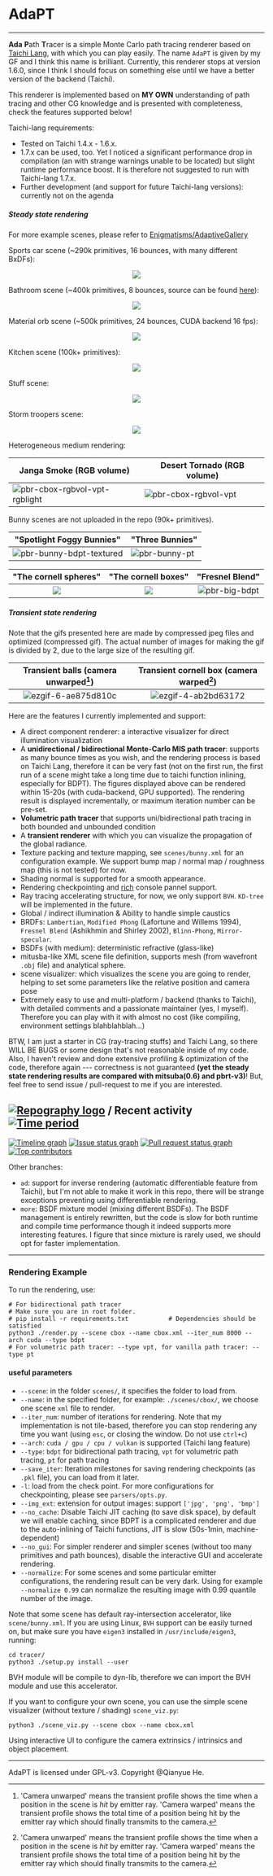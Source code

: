 # AdaPT

---

**Ada** **P**ath **T**racer is a simple Monte Carlo path tracing renderer based on [Taichi Lang](https://www.taichi-lang.org/), with which you can play easily. The name `AdaPT` is given by my GF and I think this name is brilliant. Currently, this renderer stops at version 1.6.0, since I think I should focus on something else until we have a better version of the backend (Taichi).

This renderer is implemented based on **MY OWN** understanding of path tracing and other CG knowledge and is presented with completeness, check the features supported below!

Taichi-lang requirements:
- Tested on Taichi 1.4.x - 1.6.x.
- 1.7.x can be used, too. Yet I noticed a significant performance drop in compilation (an with strange warnings unable to be located) but slight runtime performance boost. It is therefore not suggested to run with Taichi-lang 1.7.x.
- Further development (and support for future Taichi-lang versions): currently not on the agenda

##### Steady state rendering

For more example scenes, please refer to [Enigmatisms/AdaptiveGallery](https://github.com/Enigmatisms/AdaptiveGallery)

Sports car scene (~290k primitives, 16 bounces, with many different BxDFs):

<p align="center"><img src="https://github.com/Enigmatisms/AdaPT/assets/46109954/b480b716-f6f2-4163-86d9-3b87591297de"/></p>

Bathroom scene (~400k primitives, 8 bounces, source can be found [here]()):

<p align="center"><img src="https://github.com/Enigmatisms/AdaPT/assets/46109954/69272001-8acf-4196-9451-cfd4830e4067"/></p>

Material orb scene (~500k primitives, 24 bounces, CUDA backend 16 fps):

<p align="center"><img src="https://github.com/Enigmatisms/AdaPT/assets/46109954/79754d30-1ce6-4ab2-a382-42010ed7c5b5"/></p>

Kitchen scene (100k+ primitives):

<p align="center"><img src="https://github.com/Enigmatisms/AdaPT/assets/46109954/4c891d25-70ce-4239-9c48-ddf72c72ad4d"/></p>

Stuff scene:

<p align="center"><img src="https://github.com/Enigmatisms/AdaPT/assets/46109954/d91b93e4-3084-419d-a310-a5dbb11d77ea"/></p>

Storm troopers scene:

<p align="center"><img src="https://github.com/Enigmatisms/AdaPT/assets/46109954/038a7b15-3e88-40e2-82a9-0155ca10ade0"/></p>

Heterogeneous medium rendering:

| Janga Smoke (RGB volume) | Desert Tornado (RGB volume) |
| ------------------------- | --------------- |
|![pbr-cbox-rgbvol-vpt-rgblight](https://github.com/Enigmatisms/AdaPT/assets/46109954/6bb9f35a-7323-432a-b319-7b04b96e91d0)|![pbr-cbox-rgbvol-vpt](https://github.com/Enigmatisms/AdaPT/assets/46109954/11f5a64e-4fa4-4ae1-9971-ba2bc40d8fc5)|

Bunny scenes are not uploaded in the repo (90k+ primitives).

| "Spotlight Foggy Bunnies" | "Three Bunnies" |
| ------------------------- | --------------- |
|  ![pbr-bunny-bdpt-textured](https://github.com/Enigmatisms/AdaPT/assets/46109954/07f0b226-f94b-4862-8c8e-a9511b5eceeb)            |      ![pbr-bunny-pt](https://github.com/Enigmatisms/AdaPT/assets/46109954/6caee802-8933-4c96-8ca4-281065fe5cfe)           |

|         "The cornell spheres"          |         "The cornell boxes"         | "Fresnel Blend" |
| :------------------------------------: | :---------------------------------: | :------------------------------------: |
| ![](./assets/adapt-cornell-sphere.png) | ![](./assets/adapt-cornell-box.png) | ![pbr-big-bdpt](https://user-images.githubusercontent.com/126778364/225679926-f75aab9f-0f47-4f45-ab4a-3ea7eaf34055.png)|

##### Transient state rendering

Note that the gifs presented here are made by compressed jpeg files and optimized (compressed gif). The actual number of images for making the gif is divided by 2, due to the large size of the resulting gif.

|         Transient balls (camera unwarped[^foot])          |         Transient cornell box (camera warped[^foot])         |
| :------------------------------------: | :---------------------------------: |
|![ezgif-6-ae875d810c](https://github.com/Enigmatisms/AdaPT/assets/46109954/6f952018-a487-4b82-84c9-5f8c88f525f3)|![ezgif-4-ab2bd63172](https://user-images.githubusercontent.com/126778364/226910971-3764eb68-9e29-41bd-894d-4a27e9dc49d7.gif)|

[^foot]: 'Camera unwarped' means the transient profile shows the time when a position in the scene is *hit* by emitter ray. 'Camera warped' means the transient profile shows the total time of a position being hit by the emitter ray which should finally transmits to the camera.

Here are the features I currently implemented and support:

- A direct component renderer: a interactive visualizer for direct illumination visualization
- A **unidirectional / bidirectional Monte-Carlo MIS path tracer**: supports as many bounce times as you wish, and the rendering process is based on Taichi Lang, therefore it can be very fast (not on the first run, the first run of a scene might take a long time due to taichi function inlining, especially for BDPT). The figures displayed above can be rendered within 15-20s (with cuda-backend, GPU supported). The rendering result is displayed incrementally, or maximum iteration number can be pre-set.
- **Volumetric path tracer** that supports uni/bidirectional path tracing in both bounded and unbounded condition
- A **transient renderer** with which you can visualize the propagation of the global radiance.
- Texture packing and texture mapping, see `scenes/bunny.xml` for an configuration example. We support bump map / normal map / roughness map (this is not tested) for now.
- Shading normal is supported for a smooth appearance. 
- Rendering checkpointing and [rich](https://github.com/Textualize/rich) console pannel support. 
- Ray tracing accelerating structure, for now, we only support `BVH`. `KD-tree` will be implemented in the future.
- Global / indirect illumination & Ability to handle simple caustics
- BRDFs: `Lambertian`, `Modified Phong` (Lafortune and Willems 1994), `Fresnel Blend` (Ashikhmin and Shirley 2002), `Blinn-Phong`, `Mirror-specular`.
- BSDFs (with medium): deterministic refractive (glass-like)
- mitusba-like XML scene file definition, supports mesh (from wavefront `.obj` file) and analytical sphere.
- scene visualizer: which visualizes the scene you are going to render, helping to set some parameters like the relative position and camera pose
- Extremely easy to use and multi-platform / backend (thanks to Taichi), with detailed comments and a passionate maintainer (yes, I myself). Therefore you can play with it with almost no cost (like compiling, environment settings blahblahblah...)

BTW, I am just a starter in CG (ray-tracing stuffs) and Taichi Lang, so there WILL BE BUGS or some design that's not reasonable inside of my code. Also, I haven't review and done extensive profiling & optimization of the code, therefore again --- correctness is not guaranteed **(yet the steady state rendering results are compared with mitsuba(0.6) and pbrt-v3)**! But, feel free to send issue / pull-request to me if you are interested.

## [![Repography logo](https://images.repography.com/logo.svg)](https://repography.com) / Recent activity [![Time period](https://images.repography.com/41004045/Enigmatisms/AdaPT/recent-activity/fVqlnsVIVw6cNJn7ru5Ony241hiQ-LlfHO1r78JV23M/j2RaKrB53Y5oHM9SSkCt-BypoGCgGiv2DO6gNPeewxQ_badge.svg)](https://repography.com)

[![Timeline graph](https://images.repography.com/41004045/Enigmatisms/AdaPT/recent-activity/fVqlnsVIVw6cNJn7ru5Ony241hiQ-LlfHO1r78JV23M/j2RaKrB53Y5oHM9SSkCt-BypoGCgGiv2DO6gNPeewxQ_timeline.svg)](https://github.com/Enigmatisms/AdaPT/commits)
[![Issue status graph](https://images.repography.com/41004045/Enigmatisms/AdaPT/recent-activity/fVqlnsVIVw6cNJn7ru5Ony241hiQ-LlfHO1r78JV23M/j2RaKrB53Y5oHM9SSkCt-BypoGCgGiv2DO6gNPeewxQ_issues.svg)](https://github.com/Enigmatisms/AdaPT/issues)
[![Pull request status graph](https://images.repography.com/41004045/Enigmatisms/AdaPT/recent-activity/fVqlnsVIVw6cNJn7ru5Ony241hiQ-LlfHO1r78JV23M/j2RaKrB53Y5oHM9SSkCt-BypoGCgGiv2DO6gNPeewxQ_prs.svg)](https://github.com/Enigmatisms/AdaPT/pulls)
[![Top contributors](https://images.repography.com/41004045/Enigmatisms/AdaPT/recent-activity/fVqlnsVIVw6cNJn7ru5Ony241hiQ-LlfHO1r78JV23M/j2RaKrB53Y5oHM9SSkCt-BypoGCgGiv2DO6gNPeewxQ_users.svg)](https://github.com/Enigmatisms/AdaPT/graphs/contributors)

Other branches:
- `ad`: support for inverse rendering (automatic differentiable feature from Taichi), but I'm not able to make it work in this repo, there will be strange exceptions preventing using differentiable rendering.
- `more`: BSDF mixture model (mixing different BSDFs). The BSDF management is entirely rewritten, but the code is slow for both runtime and compile time performance though it indeed supports more interesting features. I figure that since mixture is rarely used, we should opt for faster implementation.

---

### Rendering Example

​To run the rendering, use:

```shell
# For bidirectional path tracer
# Make sure you are in root folder.
# pip install -r requirements.txt			# Dependencies should be satisfied
python3 ./render.py --scene cbox --name cbox.xml --iter_num 8000 --arch cuda --type bdpt
# For volumetric path tracer: --type vpt, for vanilla path tracer: --type pt
```

#### useful parameters

- `--scene`: in the folder `scenes/`, it specifies the folder to load from.
- `--name`: in the specified folder, for example: `./scenes/cbox/`, we choose one scene `xml` file to render.
- `--iter_num`: number of iterations for rendering. Note that my implementation is not tile-based, therefore you can stop rendering any time you want (using `esc`, or closing the window. Do not use `ctrl+c`)
- `--arch`: `cuda / gpu / cpu / vulkan`  is supported (Taichi lang feature)
- `--type`: `bdpt` for bidirectional path tracing, `vpt` for volumetric path tracing, `pt` for path tracing
- `--save_iter`: Iteration milestones for saving rendering checkpoints (as `.pkl` file), you can load from it later.
- `-l`: load from the check point. For more configurations for checkpointing, please see `parsers/opts.py`.
- `--img_ext`: extension for output images: support `['jpg', 'png', 'bmp']`
- `--no_cache`: Disable Taichi JIT caching (to save disk space), by default we will enable caching, since BDPT is a complicated renderer and due to the auto-inlining of Taichi functions, JIT is slow (50s-1min, machine-dependent)
- `--no_gui`: For simpler renderer and simpler scenes (without too many primitives and path bounces), disable the interactive GUI and accelerate rendering.
- `--normalize`: For some scenes and some particular emitter configurations, the rendering result can be very dark. Using for example `--normalize 0.99` can normalize the resulting image with 0.99 quantile number of the image.

Note that some scene has default ray-intersection accelerator, like `scene/bunny.xml`. If you are using Linux, `BVH` support can be easily turned on, but make sure you have `eigen3` installed in `/usr/include/eigen3`, running:

```shell
cd tracer/
python3 ./setup.py install --user
```

BVH module will be compile to dyn-lib, therefore we can import the BVH module and use this accelerator.

If you want to configure your own scene, you can use the simple scene visualizer (without texture / shading) `scene_viz.py`:

```shell
python3 ./scene_viz.py --scene cbox --name cbox.xml
```

Using interactive UI to configure the camera extrinsics / intrinsics and object placement. 

---

AdaPT is licensed under GPL-v3. Copyright @Qianyue He.
